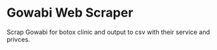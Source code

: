 # Gowabi Web Scraper
Scrap Gowabi for botox clinic and output to csv with their service and privces.

